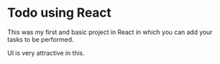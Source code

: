 # Todo using React 

This was my first and basic project in React in which you can add your tasks to be performed.   

UI is very attractive in this.




     



















































































 


   
  





 




 





 



 




 














 



















































































